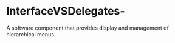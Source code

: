 # InterfaceVSDelegates-
A software component that provides display and management of hierarchical menus.

